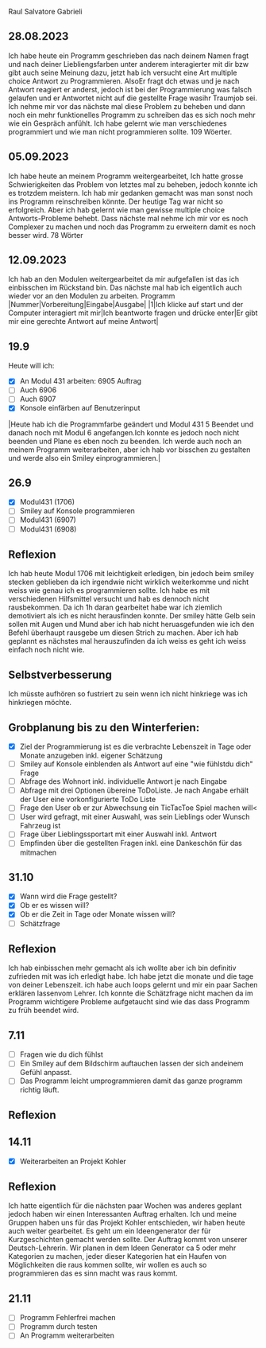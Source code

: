 Raul Salvatore Gabrieli

## 28.08.2023
Ich habe heute ein Programm geschrieben das nach deinem Namen fragt und nach deiner Liebliengsfarben unter anderem interagierter mit dir bzw gibt auch seine Meinung dazu, jetzt hab ich versucht eine Art multiple choice Antwort zu Programmieren. AlsoEr fragt dch etwas und je nach Antwort reagiert er anderst, jedoch ist bei der Programmierung was falsch gelaufen und er Antwortet nicht auf die gestellte Frage wasihr Traumjob sei. Ich nehme mir vor das nächste mal diese Problem zu beheben und dann noch ein mehr funktionelles Programm zu schreiben das es sich noch mehr wie ein Gespräch anfühlt. Ich habe gelernt wie man verschiedenes programmiert und wie man nicht programmieren sollte. 109 Wöerter.

## 05.09.2023
Ich habe heute an meinem Programm weitergearbeitet, Ich hatte grosse Schwierigkeiten das Problem von letztes mal zu beheben, jedoch konnte ich es trotzdem meistern.  Ich hab mir gedanken gemacht was man sonst noch ins Programm reinschreiben könnte. Der heutige Tag war nicht so erfolgreich. Aber ich hab gelernt wie man gewisse multiple choice Antworts-Probleme behebt. Dass nächste mal nehme ich mir vor es noch Complexer zu machen und noch das Programm zu erweitern damit es noch besser wird. 78 Wörter

## 12.09.2023
Ich hab an den Modulen weitergearbeitet da mir aufgefallen ist das ich einbisschen im Rückstand bin. Das nächste mal hab ich eigentlich auch wieder vor an den Modulen zu arbeiten.
Programm
|Nummer|Vorbereitung|Eingabe|Ausgabe|
|1|Ich klicke auf start und der Computer interagiert mit mir|Ich beantworte fragen und drücke enter|Er gibt mir eine gerechte Antwort auf meine Antwort|

## 19.9
Heute will ich:

- [x] An Modul 431 arbeiten: 6905 Auftrag
- [ ] Auch 6906
- [ ] Auch 6907
- [X] Konsole einfärben auf Benutzerinput

|Heute hab ich die Programmfarbe geändert  und Modul 431 5 Beendet und danach noch mit Modul 6 angefangen.Ich konnte es jedoch noch nicht beenden und Plane es eben noch zu beenden. Ich werde auch noch an meinem Programm weiterarbeiten, aber ich hab vor bisschen zu gestalten und werde also ein Smiley einprogrammieren.| 


## 26.9

- [x] Modul431 (1706)
- [ ] Smiley auf Konsole programmieren
- [ ] Modul431 (6907)
- [ ] Modul431 (6908)
## Reflexion
Ich hab heute Modul 1706 mit leichtigkeit erledigen, bin jedoch beim smiley stecken geblieben da ich irgendwie nicht wirklich weiterkomme und nicht weiss wie genau ich es programmieren sollte. Ich habe es mit verschiedenen Hilfsmittel versucht und hab es dennoch nicht rausbekommen. Da ich 1h daran gearbeitet habe war ich ziemlich demotiviert als ich es nicht herausfinden konnte. Der smiley hätte Gelb sein sollen mit Augen und Mund aber ich hab nicht heruasgefunden wie ich den Befehl überhaupt rausgebe um diesen Strich zu machen. Aber ich hab geplannt es nächstes mal herauszufinden da ich weiss es geht ich weiss einfach noch nicht wie. 

## Selbstverbesserung
Ich müsste aufhören so fustriert zu sein wenn ich nicht hinkriege was ich hinkriegen möchte.


## Grobplanung bis zu den Winterferien:
- [x] Ziel der Programmierung ist es die verbrachte Lebenszeit in Tage oder Monate anzugeben inkl. eigener Schätzung
- [ ] Smiley auf Konsole einblenden als Antwort auf eine "wie fühlstdu dich" Frage
- [ ] Abfrage des Wohnort inkl. individuelle Antwort je nach Eingabe
- [ ] Abfrage mit drei Optionen übereine ToDoListe. Je nach Angabe erhält der User eine vorkonfigurierte ToDo Liste
- [ ] Frage den User ob er zur Abwechsung ein TicTacToe Spiel machen will<
- [ ] User wird gefragt, mit einer Auswahl, was sein Lieblings oder Wunsch Fahrzeug ist 
- [ ] Frage über Lieblingssportart mit einer Auswahl inkl. Antwort
- [ ] Empfinden über die gestellten Fragen inkl. eine Dankeschön für das mitmachen
## 31.10
- [x] Wann wird die Frage gestellt?
- [x] Ob er es wissen will?
- [x] Ob er die Zeit in Tage oder Monate wissen will?
- [ ] Schätzfrage
## Reflexion
Ich hab einbisschen mehr gemacht als ich wollte aber ich bin definitiv zufrieden mit was ich erledigt habe. Ich habe jetzt die monate und die tage von deiner Lebenszeit. ich habe auch loops gelernt und mir ein paar Sachen erklären lassenvom Lehrer. Ich konnte die Schätzfrage nicht machen da im Programm wichtigere Probleme aufgetaucht sind  wie das dass Programm zu früh beendet wird.
## 7.11
- [ ] Fragen wie du dich fühlst
- [ ] Ein Smiley auf dem Bildschirm auftauchen lassen der sich andeinem Gefühl anpasst.
- [ ] Das Programm leicht umprogrammieren damit das ganze programm richtig läuft.
## Reflexion
## 14.11
- [x] Weiterarbeiten an Projekt Kohler
## Reflexion
Ich hatte eigentlich für die nächsten paar Wochen was anderes geplant jedoch haben wir einen Interessanten Auftrag erhalten. Ich und meine Gruppen haben uns für das Projekt Kohler entschieden, wir haben heute auch weiter gearbeitet. Es geht um ein Ideengenerator der für Kurzgeschichten gemacht werden sollte. Der Auftrag kommt von unserer Deutsch-Lehrerin. Wir planen in dem Ideen Generator ca 5 oder mehr Kategorien zu machen, jeder dieser Kategorien hat ein Haufen von Möglichkeiten die raus kommen sollte, wir wollen es auch so programmieren das es sinn macht was raus kommt.

## 21.11
- [ ] Programm Fehlerfrei machen
- [ ] Programm durch testen
- [ ] An Programm weiterarbeiten
